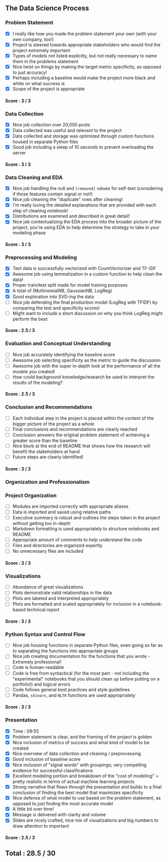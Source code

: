 ## The Data Science Process
### **Problem Statement**
- [x]  I really like how you made the problem statement your own (with your own company, too!)
- [x]  Project is steered towards appropriate stakeholders who would find the project extremely important
- [x]  Types of models not listed explicitly, but not really necessary to name them in the problems statement
- [x]  Nice twist on things by making the target metric specificity, as opposed to just accuracy!
- [x]  Perhaps including a baseline would make the project more black and white on what success is
- [x]  Scope of the project is appropriate
#### Score : 3 / 3

### **Data Collection**
- [x]  Nice job collection over 20,000 posts
- [x]  Data collected was useful and relevant to the project
- [x]  Data collected and storage was optimized through custom functions housed in separate Python files
- [x]  Good job including a sleep of 10 seconds to prevent overloading the server
#### Score : 3 / 3

### **Data Cleaning and EDA**
- [x]  Nice job handling the null and `[removed]` values for self-text (considering if those features contain signal or not!)
- [x]  Nice job cleaning the "duplicate" rows after cleaning!
- [x]  I'm really loving the detailed explanations that are provided with each step of cleaning notebook!
- [x]  Distributions are examined and described in great detail!
- [x]  Nice job contextualizing the EDA process into the broader picture of the project; you're using EDA to help determine the strategy to take in your modeling phase
#### Score : 3 / 3

### **Preprocessing and Modeling**
- [x]  Text data is successfully vectorized with CountVectorizer and TF-IDF
- [x]  Awesome job using lemmatization in a custom function to help clean the data!
- [x]  Proper train/test split made for model training purposes
- [x]  A total of (MultinomialNB, GaussianNB, LogReg)
- [x]  Good exploration into SVD-ing the data
- [ ]  Nice job defending the final production model (LogReg with TFIDF) by comparing the test and specificity scores!
- [ ]  Might want to include a short discussion on why you think LogReg might perform the best  
#### Score : 2.5 / 3

### **Evaluation and Conceptual Understanding**
- [ ]  Nice job accurately identifying the baseline score
- [ ]  Awesome job selecting specificity as the metric to guide the discussion
- [ ]  Awesome job with the super in-depth look at the performance of all the models you created!
- [ ]  How could background knowledge/research be used to interpret the results of the modeling?
#### Score : 2.5 / 3

### **Conclusion and Recommendations**
- [ ]  Each individual step in the project is placed within the context of the bigger picture of the project as a whole
- [ ]  Final conclusions and recommendations are clearly reached
- [ ]  Conclusion answers the original problem statement of achieving a greater score than the baseline
- [ ]  Nice blurb at the end of README that shows how the research will benefit the stakeholders at hand
- [ ]  Future steps are clearly identified!
#### Score : 3 / 3

### Organization and Professionalism
### **Project Organization**
- [ ]  Modules are imported correctly with appropriate aliases
- [ ]  Data is imported and saved using relative paths
- [ ]  Executive summary is robust and outlines the steps taken in the project without getting too in-depth
- [ ]  Markdown formatting is used appropriately to structure notebooks and README
- [ ]  Appropriate amount of comments to help understand the code
- [ ]  Files and directories are organized expertly
- [ ]  No unnecessary files are included
#### Score : 3 / 3

### **Visualizations**
- [ ]  Abundance of great visualizations
- [ ]  Plots demonstrate valid relationships in the data
- [ ]  Plots are labeled and interpreted appropriately
- [ ]  Plots are formatted and scaled appropriately for inclusion in a notebook-based technical report
#### Score : 3 / 3

### **Python Syntax and Control Flow**
- [ ]  Nice job housing functions in separate Python files, even going so far as to separating the functions into appropriate groups
- [ ]  Nice job creating documentation for the functions that you wrote - Extremely professional!
- [ ]  Code is human-readable
- [ ]  Code is free from syntactical (for the most part - not including the "experimental" notebooks that you should clean up before putting on a portfolio!) and logical errors
- [ ]  Code follows general best practices and style guidelines
- [ ]  Pandas, `sklearn`, and `NLTK` functions are used appropriately
#### Score : 3 / 3

### **Presentation**
- [x]  Time : 09:55
- [x]  Problem statement is clear, and the framing of the project is golden
- [x]  Nice inclusion of metrics of success and what kind of model to be created
- [x]  Nice overview of data collection and cleaning / preprocessing
- [x]  Good inclusion of baseline score
- [x]  Nice inclusion of "signal words" with groupings; very compelling evidence for successful classifications
- [x]  Excellent modeling portion and breakdown of the "cost of modeling" = pretty realistic in terms of actual machine learning projects
- [x]  Strong narrative that flows through the presentation and builds to a final conclusion of finding the best model that maximizes specificity
- [x]  Nice defense of what model to use based on the problem statement, as opposed to just finding the most accurate model
- [x]  A little bit over time!
- [x]  Message is delivered with clarity and volume
- [x]  Slides are nicely crafted, nice mix of visualizations and big numbers to draw attention to important
#### Score : 2.5 / 3

## Total : 28.5 / 30

